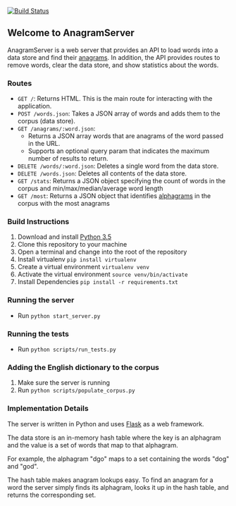 [![Build Status](https://travis-ci.org/adrielklein/anagram-server.svg?branch=master)](https://travis-ci.org/adrielklein/anagram-server)

## Welcome to AnagramServer
AnagramServer is a web server that provides an API to load words into a data store and find their [anagrams](https://en.wikipedia.org/wiki/Anagram). In addition, the API provides routes to remove words, clear the data store, and show statistics about the words.


### Routes
- `GET /`: Returns HTML. This is the main route for interacting with the application.
- `POST /words.json`: Takes a JSON array of words and adds them to the corpus (data store).
- `GET /anagrams/:word.json`:
  - Returns a JSON array words that are anagrams of the word passed in the URL.
  - Supports an optional query param that indicates the maximum number of results to return.
- `DELETE /words/:word.json`: Deletes a single word from the data store.
- `DELETE /words.json`: Deletes all contents of the data store.
- `GET /stats`:  Returns a JSON object specifying the count of words in the corpus and min/max/median/average word length
- `GET /most`: Returns a JSON object that identifies [alphagrams](https://en.wikipedia.org/wiki/Alphagram) in the corpus with the most anagrams

### Build Instructions
1. Download and install [Python 3.5](https://www.python.org/downloads/release/python-350/)
1. Clone this repository to your machine
1. Open a terminal and change into the root of the repository
1. Install virtualenv `pip install virtualenv`
1. Create a virtual environment `virtualenv venv`
1. Activate the virtual environment `source venv/bin/activate`
1. Install Dependencies `pip install -r requirements.txt`

### Running the server
- Run `python start_server.py`

### Running the tests
- Run `python scripts/run_tests.py`

### Adding the English dictionary to the corpus
1. Make sure the server is running
1. Run `python scripts/populate_corpus.py`

### Implementation Details

The server is written in Python and uses [Flask](http://flask.pocoo.org/) as a web framework.

The data store is an in-memory hash table where the key is an alphagram and the value is a set of words that map to that alphagram.

For example, the alphagram "dgo" maps to a set containing the words "dog" and "god".

The hash table makes anagram lookups easy. To find an anagram for a word the server simply finds its alphagram, looks it up in the hash table, and returns the corresponding set.
